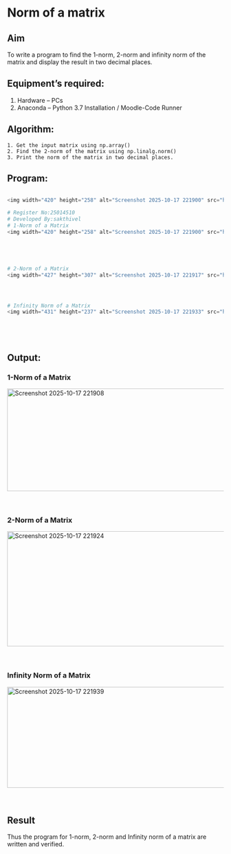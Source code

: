 # Norm of a matrix
## Aim
To write a program to find the 1-norm, 2-norm and infinity norm of the matrix and display the result in two decimal places.
## Equipment’s required:
1.	Hardware – PCs
2.	Anaconda – Python 3.7 Installation / Moodle-Code Runner
## Algorithm:
	1. Get the input matrix using np.array()   
    2. Find the 2-norm of the matrix using np.linalg.norm()
	3. Print the norm of the matrix in two decimal places.
## Program:
```Python

<img width="420" height="258" alt="Screenshot 2025-10-17 221900" src="https://github.com/user-attachments/assets/c31c1acb-e4d4-479b-a369-87bf229c9927" />

# Register No:25014510
# Developed By:sakthivel
# 1-Norm of a Matrix
<img width="420" height="258" alt="Screenshot 2025-10-17 221900" src="https://github.com/user-attachments/assets/c31c1acb-e4d4-479b-a369-87bf229c9927" />





# 2-Norm of a Matrix
<img width="427" height="307" alt="Screenshot 2025-10-17 221917" src="https://github.com/user-attachments/assets/72a2b59f-d102-43c6-bd1d-f5149dfc80cd" />




# Infinity Norm of a Matrix
<img width="431" height="237" alt="Screenshot 2025-10-17 221933" src="https://github.com/user-attachments/assets/ac72931c-9b7f-4642-ad83-da515c28255b" />






```
## Output:
### 1-Norm of a Matrix
<img width="602" height="238" alt="Screenshot 2025-10-17 221908" src="https://github.com/user-attachments/assets/d73b9e5f-dda5-4883-8e1c-d8d3831e926a" />

<br>
<br>
<br>

### 2-Norm of a Matrix
<img width="540" height="267" alt="Screenshot 2025-10-17 221924" src="https://github.com/user-attachments/assets/67a1cf5c-989d-40dc-934c-b56ee55e9a83" />

<br>
<br>
<br>

### Infinity Norm of a Matrix
<img width="591" height="234" alt="Screenshot 2025-10-17 221939" src="https://github.com/user-attachments/assets/b226cdb1-db98-46b9-a418-49160083c0cb" /> 

<br>
<br>
<br>

## Result
Thus the program for 1-norm, 2-norm and Infinity norm of a matrix are written and verified.
